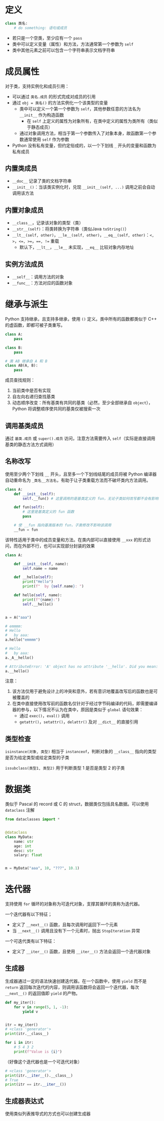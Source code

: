 # 定义

```python
class 类名:
    # do something: 语句或成员
```

- 若只是一个空类，至少应有一个 `pass`
- 类中可以定义变量（属性）和方法，方法通常第一个参数为 `self`
- 类中其他元素之前可以包含一个字符串表示文档字符串

# 成员属性

对于类，支持实例化和成员引用：
- 可以通过 `类名.成员` 的形式完成对成员的引用
- 通过 `obj = 类名()` 的方法实例化一个该类型的变量
	- 类中可以定义一个第一个参数为 `self`，其他参数任意的方法名为 `__init__` 作为构造函数
		- 在 `self` 上定义的属性为对象所有，在类中定义的属性为类所有（类似于静态成员）
	- 通过对象调用方法，相当于第一个参数传入了对象本身，故函数第一个参数通常使用 `self` 作为参数
- Python 没有私有变量，但约定俗成的，以一个下划线 `_` 开头的变量和函数为私有成员

## 内置类成员

- `__doc__` 记录了类的文档字符串
- `__init__()`：当该类实例化时，兑现 `__init__(self, ...)` 调用之前会自动调用该方法

## 内置对象成员

- `__class__`，记录该对象的类型（类）
- `__str__(self)`：将类转换为字符串（类似Java `toString()`）
- `__lt__(self, other)`，`__le__(self, other)`，`__eq__(self, other)`：`<, >`，`<=, >=`，`==, !=` 重载
	- 默认下，`__lt__`，`__le__` 未实现，`__eq__` 比较对象内存地址
## 实例方法成员

- `__self__`：调用方法的对象
- `__func__`：方法对应的函数对象

# 继承与派生

Python 支持继承，且支持多继承，使用 `()` 定义。类中所有的函数都类似于 C++ 的虚函数，即都可被子类重写。

```python
class A:
    pass

class B:
    pass

# 类 AB 继承自 A 和 B
class AB(A, B):
    pass
```

成员查找规则：
1. 当前类中是否有实现
2. 自左向右递归查找基类
3. 动态顺序改变：所有基类有共同的基类（必然，至少全部继承自 `object`），Python 将调整顺序使共同的基类仅被搜索一次

## 调用基类成员

通过 `基类.成员` 或 `super().成员` 访问，注意方法需要传入 `self`（实际是直接调用基类的静态方法方式调用）

## 名称改写

使用至少两个下划线 `__` 开头，且至多一个下划线结尾的成员将被 Python 编译器自动重命名为 `_类名__方法名`，有助于让子类重载方法而不破坏类内方法调用。

```python
class A:
    def __init__(self):
        self.__fun() # 这里调用的是基类定义的 fun，无论子类如何改写都不会有影响

    def fun(self):
        # 这里是基类定义的 fun 函数
        pass

    # 使 __fun 指向基类版本的 fun，子类修改不影响该调用
	__fun = fun
```

该特性适用于类中的成员变量和方法。在类内部可以直接使用 `__xxx` 的形式访问，而在外部不行，也可以实现部分封装的效果

```Python
class A:

    def __init__(self, name):
        self.name = name

    def __hello(self):
        print("Hello")
        print(f"  by {self.name}: ")

    def hello(self, name):
        print(f"{name}:")
        self.__hello()


a = A("aaa")

# emmmm:
# Hello
#   by aaa: 
a.hello("emmmm")

# Hello
#   by aaa: 
a._A__hello()

# AttributeError: 'A' object has no attribute '__hello'. Did you mean: '_A__hello'?
a.__hello()

```

注意：
1. 该方法仅用于避免设计上的冲突和意外，若有意识地覆盖改写后的函数也是可被覆盖的
2. 在类中直接使用改写前的函数名仅针对于经过字节码编译的代码，即需要编译器的参与，以下情况不认为在类中，原因是类似于 `global` 语句效果：
	- 通过 `exec()`，`eval()` 调用
	- `getattr()`，`setattr()`，`delattr()` 及对 `__dict__` 的直接引用

## 类型检查

`isinstance(对象, 类型)` 相当于 `instanceof`，判断对象的 `__class__` 指向的类型是否为给定类型或给定类型的子类

`issubclass(类型1, 类型2)` 用于判断类型 1 是否是类型 2 的子类

# 数据类

类似于 Pascal 的 record 或 C 的 struct，数据类仅包括具名数据。可以使用 `dataclass` 注解

```python
from dataclasses import *


@dataclass
class MyData:
    name: str
    age: int
    desc: str
    salary: float


m = MyData("aaa", 10, "???", 10.1)

```

# 迭代器

支持使用 `for` 循环的对象称为可迭代对象，支撑其循环的类称为迭代器。

一个迭代器有以下特征；
- 定义了 `__next__()` 函数，且每次调用时返回下一个元素
- 当 `__next__()` 调用且没有下一个元素时，抛出 `StopIteration` 异常

一个可迭代类有以下特征：
- 定义了 `__iter__()` 函数，且使用 `__iter__()` 方法会返回一个迭代器对象

## 生成器

生成器通过一定的语法快速创建迭代器。在一个函数中，使用 `yield` 而不是 `return` 返回每次迭代的内容，则调用该函数将会返回一个迭代器，每次 `__next__()` 的返回值即 `yield` 的产物。

```python
def my_iter():
    for v in range(5, 1, -1):
        yield v


itr = my_iter()
# <class 'generator'>
print(itr.__class__)

for i in itr:
    # 5 4 3 2
    print(f"Value is {i}")

```

（好像这个迭代器也是一个可迭代对象）

```python
# <class 'generator'>
print(itr.__iter__().__class__)
# True
print(itr == itr.__iter__())
```

## 生成器表达式

使用类似列表推导式的方式也可以创建生成器